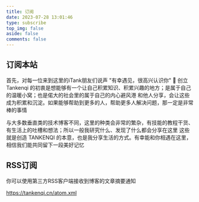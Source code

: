 ```yaml
---
title: 订阅
date: 2023-07-28 13:01:46
type: subscribe
top_img: false
aside: false
comments: false
---
```


## 订阅本站

首先，对每一位来到这里的iTank朋友们说声 "有幸遇见，很高兴认识你" 👋
创立 Tankenqi 的初衷是想能够有一个让自己积累知识、积累兴趣的地方；是属于自己的温暖小窝；也是偌大的社会里的属于自己的内心避风港
和他人分享，会让这些成为积累和沉淀。如果能够帮助到更多的人，帮助更多人解决问题，那一定是非常棒的事情

与大多数垂直类的技术博客不同，这里的种类会非常的繁杂，有技能的教程干货、有生活上的吐槽和想法；所以一般我研究什么、发现了什么都会分享在这里
这些就是创造 TANKENQI 的本意，也是我分享生活的方式。有幸能和你相遇在这里，相信我们能共同留下一段美好记忆


## RSS订阅

你可以使用第三方RSS客户端接收到博客的文章摘要通知

https://tankenqi.cn/atom.xml

